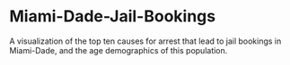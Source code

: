 # Miami-Dade-Jail-Bookings

A visualization of the top ten causes for arrest that lead to jail bookings in Miami-Dade, and the age demographics of this population.
